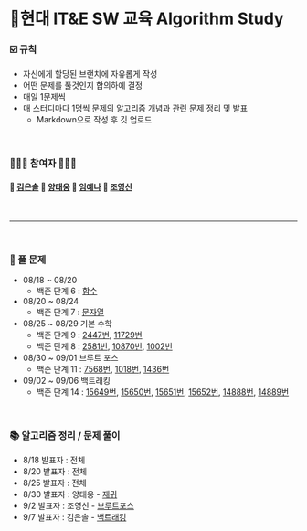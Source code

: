 # __💪현대 IT&E SW 교육 Algorithm Study__


### __☑️ 규칙__
* 자신에게 할당된 브랜치에 자유롭게 작성
* 어떤 문제를 풀것인지 합의하에 결정
* 매일 1문제씩 
* 매 스터디마다 1명씩 문제의 알고리즘 개념과 관련 문제 정리 및 발표
  * Markdown으로 작성 후 깃 업로드

<br>

### __👨🏻‍💻 참여자 👩🏻‍💻__
#### 👩 [김은솔](https://github.com/hongsam123) 👨 [양태웅](https://github.com/woongity) 👩 [임예나](https://github.com/dpsk331) 👨 [조영신](https://github.com/blossom4)
  
<br>

---

<br>

### __📝 풀 문제__
* 08/18 ~ 08/20 
  * 백준 단계 6 : [함수](https://www.acmicpc.net/step/5)
* 08/20 ~ 08/24 
  * 백준 단계 7 : [문자열](https://www.acmicpc.net/step/7)
* 08/25 ~ 08/29 기본 수학
  * 백준 단계 9 : [2447번](https://www.acmicpc.net/problem/2447), [11729번](https://www.acmicpc.net/problem/11729)
  * 백준 단계 8 : [2581번](https://www.acmicpc.net/problem/2581), [10870번](https://www.acmicpc.net/problem/10870), [1002번](https://www.acmicpc.net/problem/1002)
* 08/30 ~ 09/01 브루트 포스
  * 백준 단계 11 : [7568번](https://www.acmicpc.net/problem/7568), [1018번](https://www.acmicpc.net/problem/1018), [1436번](https://www.acmicpc.net/problem/1436) 
* 09/02 ~ 09/06 백트래킹
  * 백준 단계 14 : [15649번](https://www.acmicpc.net/problem/15649), [15650번](https://www.acmicpc.net/problem/15650), [15651번](https://www.acmicpc.net/problem/15651), [15652번](https://www.acmicpc.net/problem/15652), [14888번](https://www.acmicpc.net/problem/14888), [14889번](https://www.acmicpc.net/problem/14889)

</br>

### __📚 알고리즘 정리 / 문제 풀이__
* 8/18 발표자 : 전체
* 8/20 발표자 : 전체
* 8/25 발표자 : 전체
* 8/30 발표자 : 양태웅 - [재귀](https://github.com/woongity/Team_6_algorithm/blob/main/%EA%B0%9C%EB%85%90/recursion.md)
* 9/2 발표자 : 조영신 - [브루트포스]()
* 9/7 발표자 : 김은솔 - [백트래킹]()